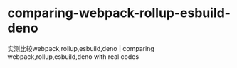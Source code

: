 # comparing-webpack-rollup-esbuild-deno
实测比较webpack,rollup,esbuild,deno | comparing webpack,rollup,esbuild,deno with real codes
